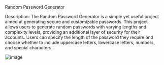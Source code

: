 Random Password Generator

Description:
The Random Password Generator is a simple yet useful project aimed at generating secure and customizable passwords.
This project allows users to generate random passwords with varying lengths and complexity levels, providing an additional layer of security for their accounts.
Users can specify the length of the password they require and choose whether to include uppercase letters, lowercase letters, numbers, and special characters.

![image](https://github.com/Cata039/Password-Generator/assets/157022488/9fc51e5d-ff80-4241-a1a0-5c0e0731baf3)

